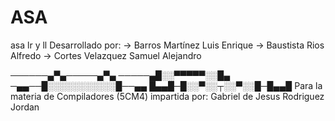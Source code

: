 # ASA
asa lr y ll
Desarrollado por:
-> Barros Martínez Luis Enrique
-> Baustista Rios Alfredo
-> Cortes Velazquez Samuel Alejandro

──────▄▀▄─────▄▀▄
─────▄█░░▀▀▀▀▀░░█▄
─▄▄──█░░░░░░░░░░░█──▄▄
█▄▄█─█░░▀░░┬░░▀░░█─█▄▄█
Para la materia de Compiladores (5CM4) impartida por:
Gabriel de Jesus Rodriguez Jordan
